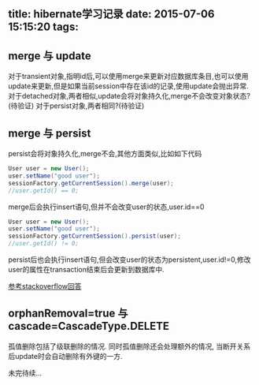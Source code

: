 title: hibernate学习记录
date: 2015-07-06 15:15:20
tags:
---
## merge 与 update

对于transient对象,指明id后,可以使用merge来更新对应数据库条目,也可以使用update来更新,但是如果当前session中存在该id的记录,使用update会抛出异常.
对于detached对象,两者相似,update会将对象持久化,merge不会改变对象状态?(待验证)
对于persist对象,两者相同?(待验证)

## merge 与 persist
persist会将对象持久化,merge不会,其他方面类似,比如如下代码
```java
User user = new User();
user.setName("good user");
sessionFactory.getCurrentSession().merge(user);
//user.getId() == 0;
```
merge后会执行insert语句,但并不会改变user的状态,user.id==0
```java
User user = new User();
user.setName("good user");
sessionFactory.getCurrentSession().persist(user);
//user.getId() != 0;
```
persist后也会执行insert语句,但会改变user的状态为persistent,user.id!=0,修改user的属性在transaction结束后会更新到数据库中.

[参考stackoverflow回答](http://stackoverflow.com/questions/1069992/jpa-entitymanager-why-use-persist-over-merge)


## orphanRemoval=true 与 cascade=CascadeType.DELETE
孤值删除包括了级联删除的情况. 同时孤值删除还会处理额外的情况, 当断开关系后update时会自动删除有外键的一方.



未完待续...

